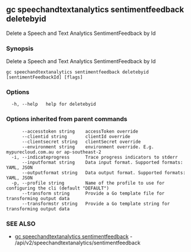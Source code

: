 ## gc speechandtextanalytics sentimentfeedback deletebyid

Delete a Speech and Text Analytics SentimentFeedback by Id

### Synopsis

Delete a Speech and Text Analytics SentimentFeedback by Id

```
gc speechandtextanalytics sentimentfeedback deletebyid [sentimentFeedbackId] [flags]
```

### Options

```
  -h, --help   help for deletebyid
```

### Options inherited from parent commands

```
      --accesstoken string    accessToken override
      --clientid string       clientId override
      --clientsecret string   clientSecret override
      --environment string    environment override. E.g. mypurecloud.com.au or ap-southeast-2
  -i, --indicateprogress      Trace progress indicators to stderr
      --inputformat string    Data input format. Supported formats: YAML, JSON
      --outputformat string   Data output format. Supported formats: YAML, JSON
  -p, --profile string        Name of the profile to use for configuring the cli (default "DEFAULT")
      --transform string      Provide a Go template file for transforming output data
      --transformstr string   Provide a Go template string for transforming output data
```

### SEE ALSO

* [gc speechandtextanalytics sentimentfeedback](gc_speechandtextanalytics_sentimentfeedback.html)	 - /api/v2/speechandtextanalytics/sentimentfeedback


